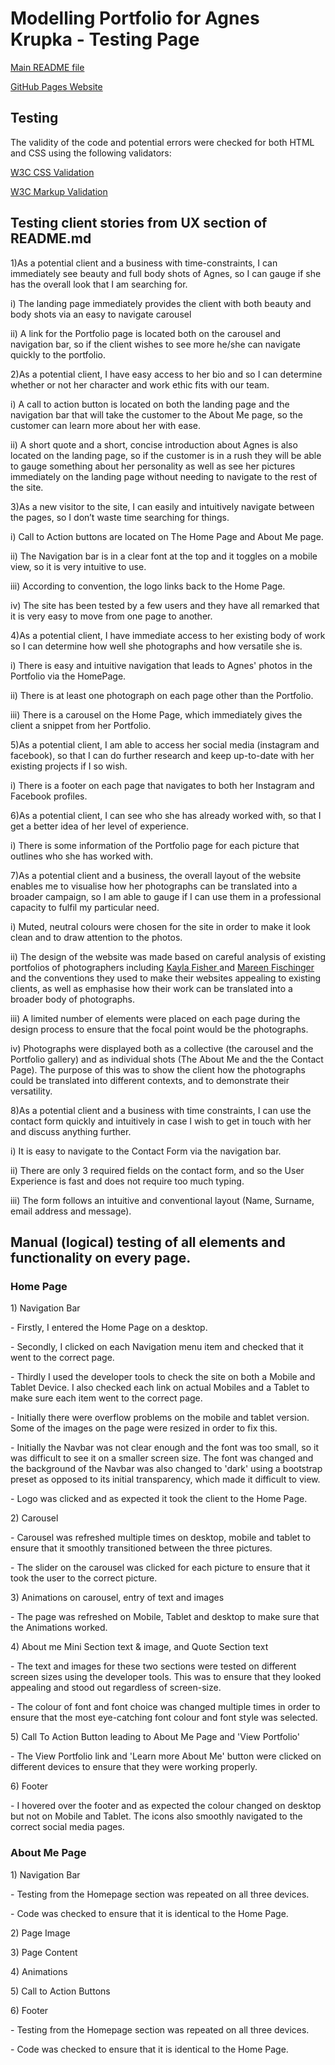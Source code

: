 <h1><b> Modelling Portfolio for Agnes Krupka - Testing Page </b></h1>
<p><a href ="https://github.com/nafeesahyounis/user-centric-frontend-project/blob/master/README.md">Main README file <a/>
<p><a href="https://nafeesahyounis.github.io/user-centric-frontend-project/"> GitHub Pages Website </a>

<h2><b> Testing</b></h2>
<p> The validity of the code and potential errors were checked for both HTML and CSS using the following validators:</p>
<p> <a href="https://jigsaw.w3.org/css-validator/"> W3C CSS Validation </a> </p>
<p> <a href="https://validator.w3.org/">W3C Markup Validation </a></p>
<h2><b>Testing client stories from UX section of README.md </b></h2>
<p>1)As a potential client and a business with time-constraints, I can immediately see beauty and full body shots of Agnes, so I can gauge if she has the overall look that I am searching for.</p>
<p> i) The landing page immediately provides the client with both beauty and body shots via an easy to navigate carousel</p>
<p> ii) A link for the Portfolio page is located both on the carousel and navigation bar, so if the client wishes to see more he/she can navigate quickly to the portfolio. </p>
<p>2)As a potential client, I have easy access to her bio and so I can determine whether or not her character and work ethic fits with our team.</p>
<p> i) A call to action button is located on both the landing page and the navigation bar that will take the customer to the About Me page, so the customer can learn more about her with ease. </p>
<p> ii) A short quote and a short, concise introduction about Agnes is also located on the landing page, so if the customer is in a rush they will be able to gauge something about her personality as well as see her pictures immediately on the landing page without needing to navigate to the rest of the site. </p>
<p> 3)As a new visitor to the site, I can easily and intuitively navigate between the pages, so I don’t waste time searching for things.</p>
<p> i) Call to Action buttons are located on The Home Page and About Me page. </p>
<p> ii) The Navigation bar is in a clear font at the top and it toggles on a mobile view, so it is very intuitive to use. </p>
<p> iii) According to convention, the logo links back to the Home Page. </p>
<p> iv) The site has been tested by a few users and they have all remarked that it is very easy to move from one page to another. </p>
<p> 4)As a potential client, I have immediate access to her existing body of work so I can determine how well she photographs and how versatile she is.</p>
<p> i) There is easy and intuitive navigation that leads to Agnes' photos in the Portfolio via the HomePage. </p>
<p> ii) There is at least one photograph on each page other than the Portfolio. </p>
<p> iii) There is a carousel on the Home Page, which immediately gives the client a snippet from her Portfolio. </p>
<p> 5)As a potential client, I am able to access her social media (instagram and facebook), so that I can do further research and keep up-to-date with her existing projects if I so wish.</p>
<p> i) There is a footer on each page that navigates to both her Instagram and Facebook profiles. </p>
<p> 6)As a potential client, I can see who she has already worked with, so that I get a better idea of her level of experience.</p>
<p> i) There is some information of the Portfolio page for each picture that outlines who she has worked with. </p>
<p> 7)As a potential client and a business, the overall layout of the website enables me to visualise how her photographs can be translated into a broader campaign, so I am able to gauge if I can use them in a professional capacity to fulfil my particular need.</p>
<p> i) Muted, neutral colours were chosen for the site in order to make it look clean and to draw attention to the photos.</p>
<p> ii) The design of the website was made based on careful analysis of existing portfolios of photographers including <a href="https://www.kaylafisherphotography.com/"> Kayla Fisher </a> and <a href="https://www.mareenfischinger.com/"> Mareen Fischinger </a> and the conventions they used to make their websites appealing to existing clients, as well as emphasise how their work can be translated into a broader body of photographs. </p>
<p> iii) A limited number of elements were placed on each page during the design process to ensure that the focal point would be the photographs. </p>
<p> iv) Photographs were displayed both as a collective (the carousel and the Portfolio gallery) and as individual shots (The About Me and the the Contact Page). The purpose of this was to show the client how the photographs could be translated into different contexts, and to demonstrate their versatility. </p>
<p> 8)As a potential client and a business with time constraints, I can use the contact form quickly and intuitively in case I wish to get in touch with her and discuss anything further.</p>
<p> i) It is easy to navigate to the Contact Form via the navigation bar. </p>
<p> ii) There are only 3 required fields on the contact form, and so the User Experience is fast and does not require too much typing. </p>
<p> iii) The form follows an intuitive and conventional layout (Name, Surname, email address and message). </p> 
<h2>Manual (logical) testing of all elements and functionality on every page.</h2>
<h3> Home Page </h3>
<p> 1) Navigation Bar </p>
<p> - Firstly, I entered the Home Page on a desktop. </p>
<p> - Secondly, I clicked on each Navigation menu item and checked that it went to the correct page. </p>
<p> - Thirdly I used the developer tools to check the site on both a Mobile and Tablet Device. I also checked each link on actual Mobiles and a Tablet to make sure each item went to the correct page. </p>
<p> - Initially there were overflow problems on the mobile and tablet version. Some of the images on the page were resized in order to fix this. </p>
<p> - Initially the Navbar was not clear enough and the font was too small, so it was difficult to see it on a smaller screen size. The font was changed and the background of the Navbar was also changed to 'dark' using a bootstrap preset as opposed to its initial transparency, which made it difficult to view. </p>
<p> - Logo was clicked and as expected it took the client to the Home Page. </p>
<p> 2) Carousel </p>
<p> - Carousel was refreshed multiple times on desktop, mobile and tablet to ensure that it smoothly transitioned between the three pictures. </p>
<p> - The slider on the carousel was clicked for each picture to ensure that it took the user to the correct picture. </p>
<p> 3) Animations on carousel, entry of text and images </p>
<p> - The page was refreshed on Mobile, Tablet and desktop to make sure that the Animations worked.</p>
<p> 4) About me Mini Section text & image, and Quote Section text </p>
<p> - The text and images for these two sections were tested on different screen sizes using the developer tools. This was to ensure that they looked appealing and stood out regardless of screen-size. </p>
<p> - The colour of font and font choice was changed multiple times in order to ensure that the most eye-catching font colour and font style was selected. </p>
<p> 5) Call To Action Button leading to About Me Page and 'View Portfolio'</p>
<p> - The View Portfolio link and 'Learn more About Me' button were clicked on different devices to ensure that they were working properly. </p>
<p> 6) Footer </p>
<p> - I hovered over the footer and as expected the colour changed on desktop but not on Mobile and Tablet. The icons also smoothly navigated to the correct social media pages. </p>
<h3> About Me Page </h3>
<p>1) Navigation Bar </p>
<p> - Testing from the Homepage section was repeated on all three devices. </p>
<p> - Code was checked to ensure that it is identical to the Home Page. </p>
<p>2) Page Image </p>
<p>3) Page Content </p>
<p>4) Animations </p>
<p>5) Call to Action Buttons </p>
<p>6) Footer </p>
<p> - Testing from the Homepage section was repeated on all three devices. </p>
<p> - Code was checked to ensure that it is identical to the Home Page. </p>